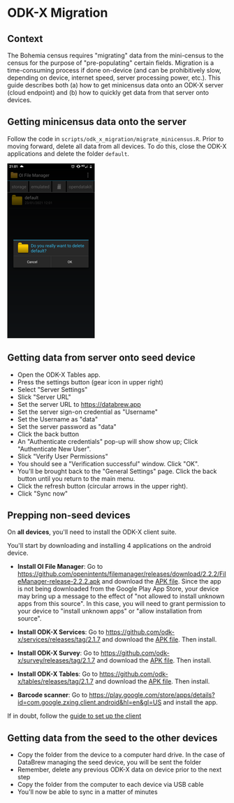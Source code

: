 # ODK-X Migration

## Context

The Bohemia census requires "migrating" data from the mini-census to the census for the purpose of "pre-populating" certain fields. Migration is a time-consuming process if done on-device (and can be prohibitively slow, depending on device, internet speed, server processing power, etc.). This guide describes both (a) how to get minicensus data onto an ODK-X server (cloud endpoint) and (b) how to quickly get data from that server onto devices.

## Getting minicensus data onto the server

Follow the code in `scripts/odk_x_migration/migrate_minicensus.R`. Prior to moving forward, delete all data from all devices. To do this, close the ODK-X applications and delete the folder `default`.

![](img/oi_manager_delete.png)


## Getting data from server onto seed device



- Open the ODK-X Tables app.  
- Press the settings button (gear icon in upper right)  
- Select "Server Settings"  
- Slick "Server URL"  
- Set the server URL to https://databrew.app  
- Set the server sign-on credential as "Username"  
- Set the Username as "data"  
- Set the server password as "data"  
- Click the back button  
- An "Authenticate credentials" pop-up will show show up; Click "Authenticate New User".  
- Slick "Verify User Permissions"  
- You should see a "Verification successful" window. Click "OK".  
- You'll be brought back to the "General Settings" page. Click the back button until you return to the main menu.
- Click the refresh button (circular arrows in the upper right).  
- Click "Sync now"  



## Prepping non-seed devices

On **all devices**, you'll need to install the ODK-X client suite.

You'll start by downloading and installing 4 applications on the android device.

- **Install OI File Manager**: Go to https://github.com/openintents/filemanager/releases/download/2.2.2/FileManager-release-2.2.2.apk and download the [APK file](https://github.com/openintents/filemanager/releases/download/2.2.2/FileManager-release-2.2.2.apk). Since the app is not being downloaded from the Google Play App Store, your device may bring up a message to the effect of "not allowed to install unknown apps from this source". In this case, you will need to grant permission to your device to "install unknown apps" or "allow installation from source".  

- **Install ODK-X Services**: Go to https://github.com/odk-x/services/releases/tag/2.1.7 and download the [APK file](https://github.com/odk-x/services/releases/download/2.1.7/ODK-X_Services_v2.1.7.apk). Then install.

- **Install ODK-X Survey**: Go to https://github.com/odk-x/survey/releases/tag/2.1.7 and download the [APK file](https://github.com/odk-x/survey/releases/download/2.1.7/ODK-X_Survey_v2.1.7.apk). Then install.

- **Install ODK-X Tables**: Go to https://github.com/odk-x/tables/releases/tag/2.1.7 and download the [APK file](https://github.com/odk-x/tables/releases/download/2.1.7/ODK-X_Tables_v2.1.7.apk). Then install.

- **Barcode scanner**: Go to https://play.google.com/store/apps/details?id=com.google.zxing.client.android&hl=en&gl=US and install the app.


If in doubt, follow the [guide to set up the client](guide_odkx_client.md)

## Getting data from the seed to the other devices

- Copy the folder from the device to a computer hard drive. In the case of DataBrew managing the seed device, you will be sent the folder
- Remember, delete any previous ODK-X data on device prior to the next step  
- Copy the folder from the computer to each device via USB cable
- You'll now be able to sync in a matter of minutes
